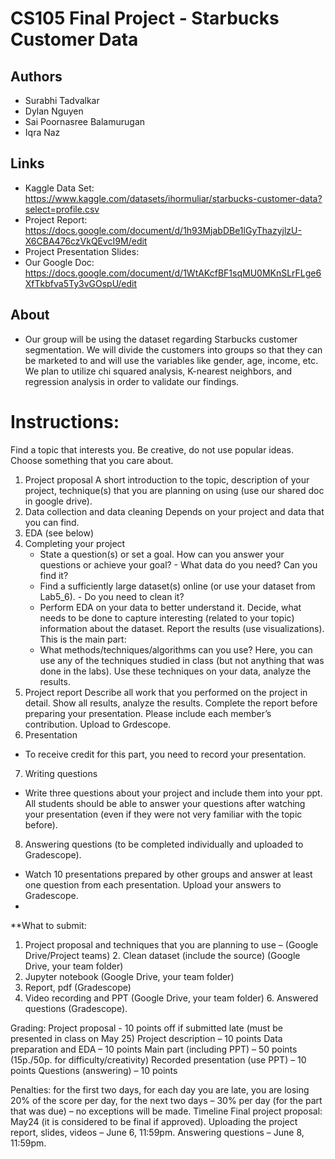 # CS105 Final Project - Starbucks Customer Data

## Authors
 * Surabhi Tadvalkar 
 * Dylan Nguyen
 * Sai Poornasree Balamurugan
 * Iqra Naz  

## Links
 * Kaggle Data Set: https://www.kaggle.com/datasets/ihormuliar/starbucks-customer-data?select=profile.csv
 * Project Report: https://docs.google.com/document/d/1h93MjabDBe1lGyThazyjlzU-X6CBA476czVkQEvcI9M/edit
 * Project Presentation Slides: 
 * Our Google Doc: https://docs.google.com/document/d/1WtAKcfBF1sqMU0MKnSLrFLge6XfTkbfva5Ty3vGOspU/edit



## About
  * Our group will be using the dataset regarding Starbucks customer segmentation. We will divide the customers into groups so that they can be marketed to and will use the variables like gender, age, income, etc. We plan to utilize chi squared analysis, K-nearest neighbors, and regression analysis in order to validate our findings.


# Instructions:

Find a topic that interests you. Be creative, do not use popular ideas. Choose something that you care about.
1. Project proposal
A short introduction to the topic, description of your project, technique(s) that you are planning on using (use our shared doc in google drive).
2. Data collection and data cleaning
Depends on your project and data that you can find.
3. EDA
(see below)
4. Completing your project
   - State a question(s) or set a goal. How can you answer your questions or achieve your goal? - What data do you need? Can you find it?
   - Find a sufficiently large dataset(s) online (or use your dataset from Lab5_6). - Do you need to clean it?
   - Perform EDA on your data to better understand it. Decide, what needs to be done to capture interesting (related to your topic) information about the dataset. Report the results (use visualizations).
   This is the main part:
   - What methods/techniques/algorithms can you use? Here, you can use any of the techniques studied in class (but not anything that was done in the labs).
   Use these techniques on your data, analyze the results.
5. Project report
Describe all work that you performed on the project in detail. Show all results, analyze the results. Complete the report before preparing your presentation. Please include each member’s contribution. Upload to Grdescope.
6. Presentation
  - To receive credit for this part, you need to record your presentation.
7. Writing questions
  - Write three questions about your project and include them into your ppt. All students should be able to answer your questions after watching your presentation (even if they were not very familiar with the topic before).
8. Answering questions (to be completed individually and uploaded to Gradescope).
  - Watch 10 presentations prepared by other groups and answer at least one question from each presentation. Upload your answers to Gradescope.
  - 
**What to submit:
1. Project proposal and techniques that you are planning to use – (Google Drive/Project teams) 2. Clean dataset (include the source) (Google Drive, your team folder)
3. Jupyter notebook (Google Drive, your team folder)
4. Report, pdf (Gradescope)
5. Video recording and PPT (Google Drive, your team folder) 6. Answered questions (Gradescope).


Grading:
Project proposal - 10 points off if submitted late (must be presented in class on May 25) Project description – 10 points
Data preparation and EDA – 10 points
Main part (including PPT) – 50 points (15p./50p. for difficulty/creativity)
Recorded presentation (use PPT) – 10 points Questions (answering) – 10 points
  
Penalties: for the first two days, for each day you are late, you are losing 20% of the score per day, for the next two days – 30% per day (for the part that was due) – no exceptions will be made.
Timeline
Final project proposal: May24 (it is considered to be final if approved).
 Uploading the project report, slides, videos – June 6, 11:59pm. Answering questions – June 8, 11:59pm.
